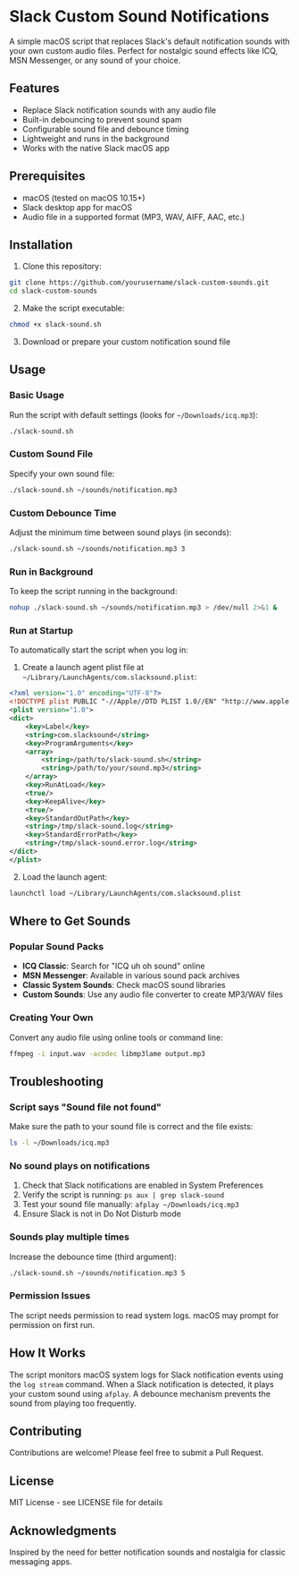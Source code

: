 # Slack Custom Sound Notifications

A simple macOS script that replaces Slack's default notification sounds with your own custom audio files. Perfect for nostalgic sound effects like ICQ, MSN Messenger, or any sound of your choice.

## Features

- Replace Slack notification sounds with any audio file
- Built-in debouncing to prevent sound spam
- Configurable sound file and debounce timing
- Lightweight and runs in the background
- Works with the native Slack macOS app

## Prerequisites

- macOS (tested on macOS 10.15+)
- Slack desktop app for macOS
- Audio file in a supported format (MP3, WAV, AIFF, AAC, etc.)

## Installation

1. Clone this repository:
```bash
git clone https://github.com/yourusername/slack-custom-sounds.git
cd slack-custom-sounds
```

2. Make the script executable:
```bash
chmod +x slack-sound.sh
```

3. Download or prepare your custom notification sound file

## Usage

### Basic Usage

Run the script with default settings (looks for `~/Downloads/icq.mp3`):
```bash
./slack-sound.sh
```

### Custom Sound File

Specify your own sound file:
```bash
./slack-sound.sh ~/sounds/notification.mp3
```

### Custom Debounce Time

Adjust the minimum time between sound plays (in seconds):
```bash
./slack-sound.sh ~/sounds/notification.mp3 3
```

### Run in Background

To keep the script running in the background:
```bash
nohup ./slack-sound.sh ~/sounds/notification.mp3 > /dev/null 2>&1 &
```

### Run at Startup

To automatically start the script when you log in:

1. Create a launch agent plist file at `~/Library/LaunchAgents/com.slacksound.plist`:
```xml
<?xml version="1.0" encoding="UTF-8"?>
<!DOCTYPE plist PUBLIC "-//Apple//DTD PLIST 1.0//EN" "http://www.apple.com/DTDs/PropertyList-1.0.dtd">
<plist version="1.0">
<dict>
    <key>Label</key>
    <string>com.slacksound</string>
    <key>ProgramArguments</key>
    <array>
        <string>/path/to/slack-sound.sh</string>
        <string>/path/to/your/sound.mp3</string>
    </array>
    <key>RunAtLoad</key>
    <true/>
    <key>KeepAlive</key>
    <true/>
    <key>StandardOutPath</key>
    <string>/tmp/slack-sound.log</string>
    <key>StandardErrorPath</key>
    <string>/tmp/slack-sound.error.log</string>
</dict>
</plist>
```

2. Load the launch agent:
```bash
launchctl load ~/Library/LaunchAgents/com.slacksound.plist
```

## Where to Get Sounds

### Popular Sound Packs

- **ICQ Classic**: Search for "ICQ uh oh sound" online
- **MSN Messenger**: Available in various sound pack archives
- **Classic System Sounds**: Check macOS sound libraries
- **Custom Sounds**: Use any audio file converter to create MP3/WAV files

### Creating Your Own

Convert any audio file using online tools or command line:
```bash
ffmpeg -i input.wav -acodec libmp3lame output.mp3
```

## Troubleshooting

### Script says "Sound file not found"
Make sure the path to your sound file is correct and the file exists:
```bash
ls -l ~/Downloads/icq.mp3
```

### No sound plays on notifications
1. Check that Slack notifications are enabled in System Preferences
2. Verify the script is running: `ps aux | grep slack-sound`
3. Test your sound file manually: `afplay ~/Downloads/icq.mp3`
4. Ensure Slack is not in Do Not Disturb mode

### Sounds play multiple times
Increase the debounce time (third argument):
```bash
./slack-sound.sh ~/sounds/notification.mp3 5
```

### Permission Issues
The script needs permission to read system logs. macOS may prompt for permission on first run.

## How It Works

The script monitors macOS system logs for Slack notification events using the `log stream` command. When a Slack notification is detected, it plays your custom sound using `afplay`. A debounce mechanism prevents the sound from playing too frequently.

## Contributing

Contributions are welcome! Please feel free to submit a Pull Request.

## License

MIT License - see LICENSE file for details

## Acknowledgments

Inspired by the need for better notification sounds and nostalgia for classic messaging apps.
